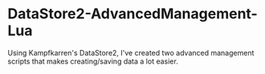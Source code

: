# DataStore2-AdvancedManagement-Lua
Using Kampfkarren's DataStore2, I've created two advanced management scripts that makes creating/saving data a lot easier.
